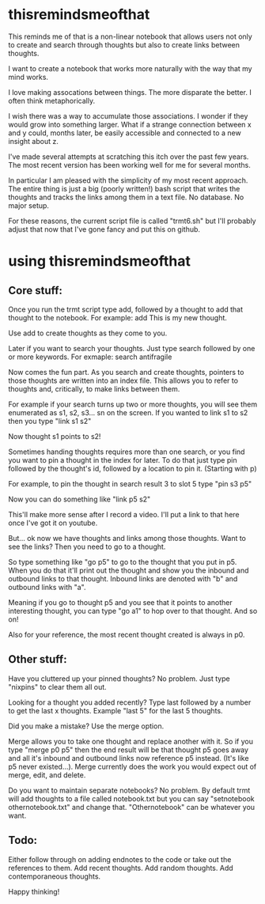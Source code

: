 thisremindsmeofthat
===================

This reminds me of that is a non-linear notebook that allows users not only to create and search through thoughts but also to create links between thoughts. 

I want to create a notebook that works more naturally with the way that my mind works. 

I love making assocations between things.  The more disparate the better.  I often think metaphorically. 

I wish there was a way to accumulate those associations.  I wonder if they would grow into something larger.  What if a strange connection between x and y could, months later, be easily accessible and connected to a new insight about z. 

I've made several attempts at scratching this itch over the past few years. The most recent version has been working well for me for several months. 

In particular I am pleased with the simplicity of my most recent approach. The entire thing is just a big (poorly written!) bash script that writes the thoughts and tracks the links among them in a text file. No database. No major setup. 

For these reasons, the current script file is called "trmt6.sh" but I'll probably adjust that now that I've gone fancy and put this on github.


using thisremindsmeofthat
=========================

Core stuff:
-----------

Once you run the trmt script type add, followed by a thought to add that thought to the notebook. 
For example:  add This is my new thought. 

Use add to create thoughts as they come to you. 

Later if you want to search your thoughts. Just type search followed by one or more keywords.
For exmaple:  search antifragile

Now comes the fun part. As you search and create thoughts, pointers to those thoughts are written into an index file. This allows you to refer to thoughts and, critically, to make links between them. 

For example if your search turns up two or more thoughts, you will see them enumerated as s1, s2, s3... sn on the screen. If you wanted to link s1 to s2 then you type "link s1 s2"

Now thought s1 points to s2!

Sometimes handing thoughts requires more than one search, or you find you want to pin a thought in the index for later. To do that just type pin followed by the thought's id, followed by a location to pin it. (Starting with p)

For example, to pin the thought in search result 3 to slot 5 type "pin s3 p5"

Now you can do something like "link p5 s2" 

This'll make more sense after I record a video. I'll put a link to that here once I've got it on youtube.

But... ok now we have thoughts and links among those thoughts. Want to see the links? Then you need to go to a thought. 

So type something like "go p5" to go to the thought that you put in p5. When you do that it'll print out the thought and show you the inbound and outbound links to that thought. Inbound links are denoted with "b" and outbound links with "a". 

Meaning if you go to thought p5 and you see that it points to another interesting thought, you can type "go a1" to hop over to that thought. And so on!

Also for your reference, the most recent thought created is always in p0.

Other stuff:
------------

Have you cluttered up your pinned thoughts? No problem. Just type "nixpins" to clear them all out.

Looking for a thought you added recently? Type last followed by a number to get the last x thoughts. Example "last 5" for the last 5 thoughts.

Did you make a mistake? Use the merge option.

Merge allows you to take one thought and replace another with it. So if you type "merge p0 p5" then the end result will be that thought p5 goes away and all it's inbound and outbound links now reference p5 instead. (It's like p5 never existed...). Merge currently does the work you would expect out of merge, edit, and delete.

Do you want to maintain separate notebooks? No problem. By default trmt will add thoughts to a file called notebook.txt but you can say "setnotebook othernotebook.txt" and change that. "Othernotebook" can be whatever you want.

Todo:
-----
Either follow through on adding endnotes to the code or take out the references to them.
Add recent thoughts.
Add random thoughts.
Add contemporaneous thoughts. 

Happy thinking!